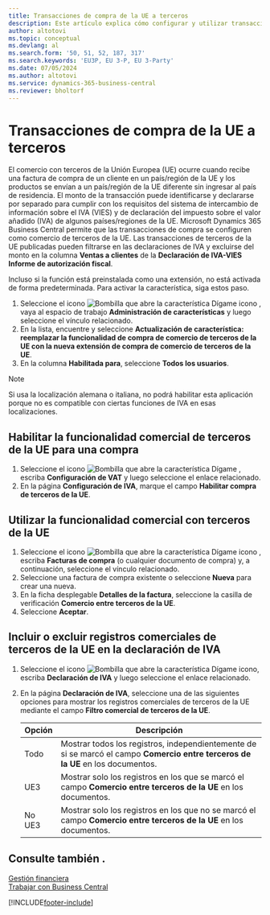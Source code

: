 ```yaml
---
title: Transacciones de compra de la UE a terceros
description: Este artículo explica cómo configurar y utilizar transacciones de compra de terceros de la Unión Europea (UE).
author: altotovi
ms.topic: conceptual
ms.devlang: al
ms.search.form: '50, 51, 52, 187, 317'
ms.search.keywords: 'EU3P, EU 3-P, EU 3-Party'
ms.date: 07/05/2024
ms.author: altotovi
ms.service: dynamics-365-business-central
ms.reviewer: bholtorf
---
```


# <a name="eu-third-party-purchase-transactions"></a>Transacciones de compra de la UE a terceros

El comercio con terceros de la Unión Europea (UE) ocurre cuando recibe una factura de compra de un cliente en un país/región de la UE y los productos se envían a un país/región de la UE diferente sin ingresar al país de residencia. El monto de la transacción puede identificarse y declararse por separado para cumplir con los requisitos del sistema de intercambio de información sobre el IVA (VIES) y de declaración del impuesto sobre el valor añadido (IVA) de algunos países/regiones de la UE. Microsoft Dynamics 365 Business Central permite que las transacciones de compra se configuren como comercio de terceros de la UE. Las transacciones de terceros de la UE publicadas pueden filtrarse en las declaraciones de IVA y excluirse del monto en la columna **Ventas a clientes** de la **Declaración de IVA-VIES Informe de autorización fiscal**.

Incluso si la función está preinstalada como una extensión, no está activada de forma predeterminada. Para activar la característica, siga estos paso.

1. Seleccione el icono ![Bombilla que abre la característica Dígame](media/ui-search/search_small.png "Dígame qué desea hacer") icono , vaya al espacio de trabajo **Administración de características** y luego seleccione el vínculo relacionado.
2. En la lista, encuentre y seleccione **Actualización de característica: reemplazar la funcionalidad de compra de comercio de terceros de la UE con la nueva extensión de compra de comercio de terceros de la UE**.
3. En la columna **Habilitada para**, seleccione **Todos los usuarios**.

> [!NOTE]
> Si usa la localización alemana o italiana, no podrá habilitar esta aplicación porque no es compatible con ciertas funciones de IVA en esas localizaciones.  

## <a name="enable-eu-third-party-trade-functionality-for-a-purchase"></a>Habilitar la funcionalidad comercial de terceros de la UE para una compra

1. Seleccione el icono ![Bombilla que abre la característica Dígame](media/ui-search/search_small.png "Dígame qué desea hacer") , escriba **Configuración de VAT** y luego seleccione el enlace relacionado.
2. En la página **Configuración de IVA**, marque el campo **Habilitar compra de terceros de la UE**.

## <a name="use-eu-third-party-trade-functionality"></a>Utilizar la funcionalidad comercial con terceros de la UE

1. Seleccione el icono ![Bombilla que abre la característica Dígame](media/ui-search/search_small.png "Dígame qué desea hacer") icono , escriba **Facturas de compra** (o cualquier documento de compra) y, a continuación, seleccione el vínculo relacionado.
2. Seleccione una factura de compra existente o seleccione **Nueva** para crear una nueva.
3. En la ficha desplegable **Detalles de la factura**, seleccione la casilla de verificación **Comercio entre terceros de la UE**.
4. Seleccione **Aceptar**.

## <a name="include-or-exclude-eu-third-party-trade-records-on-the-vat-statement"></a>Incluir o excluir registros comerciales de terceros de la UE en la declaración de IVA

1. Seleccione el icono ![Bombilla que abre la característica Dígame](media/ui-search/search_small.png "Dígame qué desea hacer") icono, escriba **Declaración de IVA** y luego seleccione el enlace relacionado.
2. En la página **Declaración de IVA**, seleccione una de las siguientes opciones para mostrar los registros comerciales de terceros de la UE mediante el campo **Filtro comercial de terceros de la UE**.

    | Opción | Descripción |
    |--------|-------------|
    | Todo | Mostrar todos los registros, independientemente de si se marcó el campo **Comercio entre terceros de la UE** en los documentos. |
    | UE3 | Mostrar solo los registros en los que se marcó el campo **Comercio entre terceros de la UE** en los documentos. |
    | No UE3 | Mostrar solo los registros en los que no se marcó el campo **Comercio entre terceros de la UE** en los documentos. |


## <a name="see-also"></a>Consulte también .
[Gestión financiera](finance.md)  
[Trabajar con Business Central](ui-work-product.md)

[!INCLUDE[footer-include](includes/footer-banner.md)]
